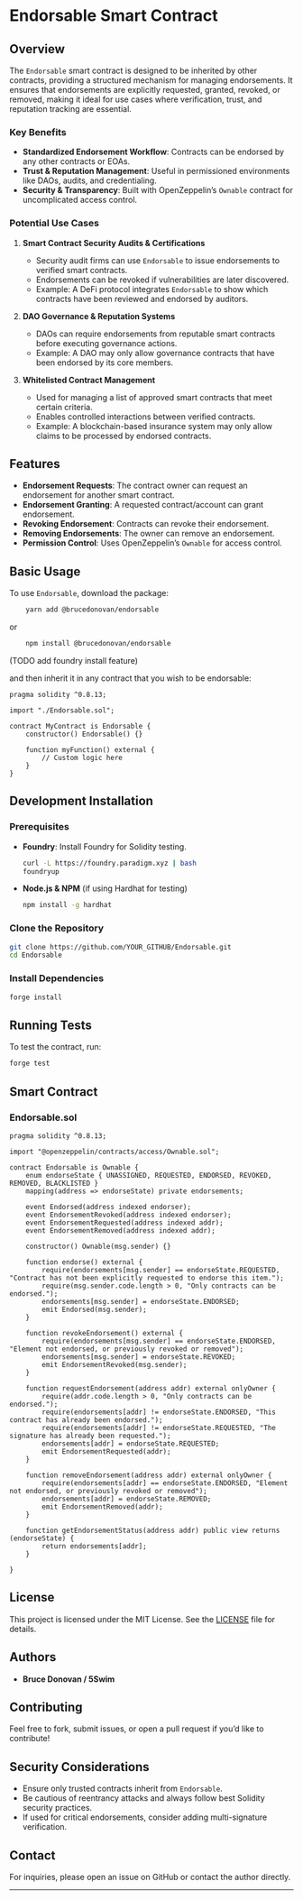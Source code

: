 # Endorsable Smart Contract

## Overview

The `Endorsable` smart contract is designed to be inherited by other contracts, providing a structured mechanism for managing endorsements. It ensures that endorsements are explicitly requested, granted, revoked, or removed, making it ideal for use cases where verification, trust, and reputation tracking are essential.

### **Key Benefits**

- **Standardized Endorsement Workflow**: Contracts can be endorsed by any other contracts or EOAs.
- **Trust & Reputation Management**: Useful in permissioned environments like DAOs, audits, and credentialing.
- **Security & Transparency**: Built with OpenZeppelin’s `Ownable` contract for uncomplicated access control.

### **Potential Use Cases**

1. **Smart Contract Security Audits & Certifications**

   - Security audit firms can use `Endorsable` to issue endorsements to verified smart contracts.
   - Endorsements can be revoked if vulnerabilities are later discovered.
   - Example: A DeFi protocol integrates `Endorsable` to show which contracts have been reviewed and endorsed by auditors.

2. **DAO Governance & Reputation Systems**

   - DAOs can require endorsements from reputable smart contracts before executing governance actions.
   - Example: A DAO may only allow governance contracts that have been endorsed by its core members.

3. **Whitelisted Contract Management**

   - Used for managing a list of approved smart contracts that meet certain criteria.
   - Enables controlled interactions between verified contracts.
   - Example: A blockchain-based insurance system may only allow claims to be processed by endorsed contracts.

## Features

- **Endorsement Requests**: The contract owner can request an endorsement for another smart contract.
- **Endorsement Granting**: A requested contract/account can grant endorsement.
- **Revoking Endorsement**: Contracts can revoke their endorsement.
- **Removing Endorsements**: The owner can remove an endorsement.
- **Permission Control**: Uses OpenZeppelin’s `Ownable` for access control.

## Basic Usage

To use `Endorsable`, download the package:

```sh
    yarn add @brucedonovan/endorsable
```
or

```sh
    npm install @brucedonovan/endorsable
```

(TODO add foundry install feature)

and then inherit it in any contract that you wish to be endorsable:

```solidity
pragma solidity ^0.8.13;

import "./Endorsable.sol";

contract MyContract is Endorsable {
    constructor() Endorsable() {}

    function myFunction() external {
        // Custom logic here
    }
}
```

## Development Installation

### Prerequisites

- **Foundry**: Install Foundry for Solidity testing.
  ```sh
  curl -L https://foundry.paradigm.xyz | bash
  foundryup
  ```
- **Node.js & NPM** (if using Hardhat for testing)
  ```sh
  npm install -g hardhat
  ```

### Clone the Repository

```sh
git clone https://github.com/YOUR_GITHUB/Endorsable.git
cd Endorsable
```

### Install Dependencies

```sh
forge install
```

## Running Tests

To test the contract, run:

```sh
forge test
```

## Smart Contract

### **Endorsable.sol**

```solidity
pragma solidity ^0.8.13;

import "@openzeppelin/contracts/access/Ownable.sol";

contract Endorsable is Ownable {
    enum endorseState { UNASSIGNED, REQUESTED, ENDORSED, REVOKED, REMOVED, BLACKLISTED }
    mapping(address => endorseState) private endorsements;

    event Endorsed(address indexed endorser);
    event EndorsementRevoked(address indexed endorser);
    event EndorsementRequested(address indexed addr);
    event EndorsementRemoved(address indexed addr);

    constructor() Ownable(msg.sender) {}

    function endorse() external {
        require(endorsements[msg.sender] == endorseState.REQUESTED, "Contract has not been explicitly requested to endorse this item.");
        require(msg.sender.code.length > 0, "Only contracts can be endorsed.");
        endorsements[msg.sender] = endorseState.ENDORSED;
        emit Endorsed(msg.sender);
    }

    function revokeEndorsement() external {
        require(endorsements[msg.sender] == endorseState.ENDORSED, "Element not endorsed, or previously revoked or removed");
        endorsements[msg.sender] = endorseState.REVOKED;
        emit EndorsementRevoked(msg.sender);
    }

    function requestEndorsement(address addr) external onlyOwner {
        require(addr.code.length > 0, "Only contracts can be endorsed.");
        require(endorsements[addr] != endorseState.ENDORSED, "This contract has already been endorsed.");
        require(endorsements[addr] != endorseState.REQUESTED, "The signature has already been requested.");
        endorsements[addr] = endorseState.REQUESTED;
        emit EndorsementRequested(addr);
    }

    function removeEndorsement(address addr) external onlyOwner {
        require(endorsements[addr] == endorseState.ENDORSED, "Element not endorsed, or previously revoked or removed");
        endorsements[addr] = endorseState.REMOVED;
        emit EndorsementRemoved(addr);
    }

    function getEndorsementStatus(address addr) public view returns (endorseState) {
        return endorsements[addr];
    }

}
```

## License

This project is licensed under the MIT License. See the [LICENSE](LICENSE) file for details.

## Authors

- **Bruce Donovan / 5Swim**

## Contributing

Feel free to fork, submit issues, or open a pull request if you’d like to contribute!

## Security Considerations

- Ensure only trusted contracts inherit from `Endorsable`.
- Be cautious of reentrancy attacks and always follow best Solidity security practices.
- If used for critical endorsements, consider adding multi-signature verification.

## Contact

For inquiries, please open an issue on GitHub or contact the author directly.

---